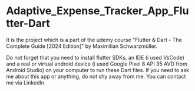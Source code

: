 # Adaptive_Expense_Tracker_App_Flutter-Dart
It is the project which is a part of the udemy course "Flutter & Dart - The Complete Guide [2024 Edition]" by Maximilian Schwarzmüller.

Do not forget that you need to install flutter SDKs, an IDE (i used VsCode) and a real or virtual android device (i used Google Pixel 8 API 35 AVD from Android Studio) on your computer to run these Dart files. If you need to ask me about this app or anything, do not shy away from me. You can contact me via LinkedIn.
